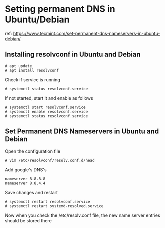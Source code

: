 # Setting permanent DNS in Ubuntu/Debian

ref: https://www.tecmint.com/set-permanent-dns-nameservers-in-ubuntu-debian/

## Installing resolvconf in Ubuntu and Debian

    # apt update
    # apt install resolvconf

Check if service is running

    # systemctl status resolvconf.service

If not started, start it and enable as follows

    # systemctl start resolvconf.service
    # systemctl enable resolvconf.service
    # systemctl status resolvconf.service

## Set Permanent DNS Nameservers in Ubuntu and Debian

Open the configuration file

    # vim /etc/resolvconf/resolv.conf.d/head

Add google's DNS's

    nameserver 8.8.8.8
    nameserver 8.8.4.4

Save changes and restart

    # systemctl restart resolvconf.service
    # systemctl restart systemd-resolved.service

Now when you check the /etc/resolv.conf file, the new name server entries
should be stored there

